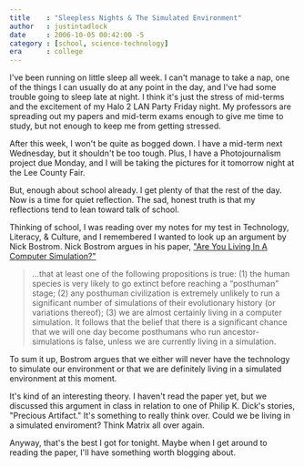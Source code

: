 ```yaml
---
title    : "Sleepless Nights & The Simulated Environment"
author   : justintadlock
date     : 2006-10-05 00:42:00 -5
category : [school, science-technology]
era      : college
---
```


I've been running on little sleep all week.  I can't manage to take a nap, one of the things I can usually do at any point in the day, and I've had some trouble going to sleep late at night.  I think it's just the stress of mid-terms and the excitement of my Halo 2 LAN Party Friday night.  My professors are spreading out my papers and mid-term exams enough to give me time to study, but not enough to keep me from getting stressed.

After this week, I won't be quite as bogged down.  I have a mid-term next Wednesday, but it shouldn't be too tough.  Plus, I have a Photojournalism project due Monday, and I will be taking the pictures for it tomorrow night at the Lee County Fair.

But, enough about school already.  I get plenty of that the rest of the day.  Now is a time for quiet reflection.  The sad, honest truth is that my reflections tend to lean toward talk of school.

Thinking of school, I was reading over my notes for my test in Technology, Literacy, &amp; Culture, and I remembered I wanted to look up an argument by Nick Bostrom.  Nick Bostrom argues in his paper, <a href="http://www.simulation-argument.com/simulation.html" title="External Link To Nick Bostrom's Simulation Argument" rel="external"> "Are You Living In A Computer Simulation?"</a>

<blockquote>
...that at least one of the following propositions is true: (1) the human species is very likely to go extinct before reaching a “posthuman” stage; (2) any posthuman civilization is extremely unlikely to run a significant number of simulations of their evolutionary history (or variations thereof); (3) we are almost certainly living in a computer simulation. It follows that the belief that there is a significant chance that we will one day become posthumans who run ancestor-simulations is false, unless we are currently living in a simulation.
</blockquote>

To sum it up, Bostrom argues that we either will never have the technology to simulate our environment or that we are definitely living in a simulated environment at this moment.

It's kind of an interesting theory.  I haven't read the paper yet, but we discussed this argument in class in relation to one of Philip K. Dick's stories, "Precious Artifact."  It's something to really think over.  Could we be living in a simulated enviroment?  Think Matrix all over again.

Anyway, that's the best I got for tonight.  Maybe when I get around to reading the paper, I'll have something worth blogging about.
